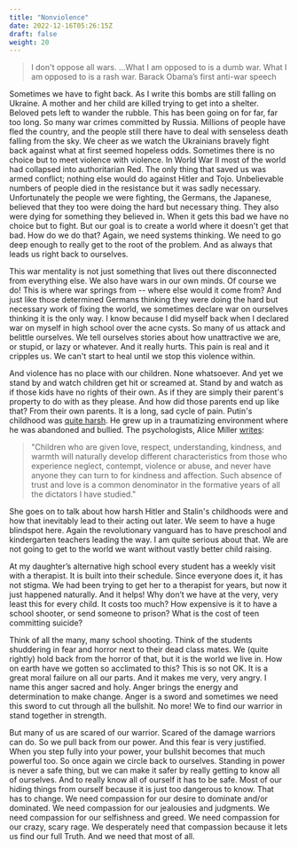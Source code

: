 ```yaml
---
title: "Nonviolence"
date: 2022-12-16T05:26:15Z
draft: false
weight: 20
---
```

> I don't oppose all wars. …What I am opposed to is a dumb war. What I am opposed to is a rash war.
Barack Obama’s first anti-war speech

Sometimes we have to fight back. As I write this bombs are still falling on Ukraine.  A mother and her child are killed trying to get into a shelter.  Beloved pets left to wander the rubble. This has been going on for far, far too long. So many war crimes committed by Russia. Millions of people have fled the country, and the people still there have to deal with senseless death falling from the sky. We cheer as we watch the Ukrainians bravely fight back against what at first seemed hopeless odds. Sometimes there is no choice but to meet violence with violence. In World War II most of the world had collapsed into authoritarian Red. The only thing that saved us was armed conflict; nothing else would do against Hitler and Tojo. Unbelievable numbers of people died in the resistance but it was sadly necessary. Unfortunately the people we were fighting, the Germans, the Japanese, believed that they too were doing the hard but necessary thing. They also were dying for something they believed in. When it gets this bad we have no choice but to fight. But our goal is to create a world where it doesn't get that bad. How do we do that? Again, we need systems thinking. We need to go deep enough to really get to the root of the problem. And as always that leads us right back to ourselves.

This war mentality is not just something that lives out there disconnected from everything else. We also have wars in our own minds. Of course we do! This is where war springs from -- where else would it come from? And just like those determined Germans thinking they were doing the hard but necessary work of fixing the world, we sometimes declare war on ourselves thinking it is the only way. I know because I did myself back when I declared war on myself in high school over the acne cysts.  So many of us attack and belittle ourselves. We tell ourselves stories about how unattractive we are, or stupid, or lazy or whatever. And it really hurts. This pain is real and it cripples us. We can't start to heal until we stop this violence within.

And violence has no place with our children. None whatsoever. And yet we stand by and watch children get hit or screamed at. Stand by and watch as if those kids have no rights of their own. As if they are simply their parent's property to do with as they please. And how did those parents end up like that? From their own parents. It is a long, sad cycle of pain. Putin's childhood was [quite harsh][1]. He grew up in a traumatizing environment where he was abandoned and bullied. The psychologists, Alice Miller [writes][2]:

> "Children who are given love, respect, understanding, kindness, and warmth will naturally develop different characteristics from those who experience neglect, contempt, violence or abuse, and never have anyone they can turn to for kindness and affection. Such absence of trust and love is a common denominator in the formative years of all the dictators I have studied."

She goes on to talk about how harsh Hitler and Stalin's childhoods were and how that inevitably lead to their acting out later. We seem to have a huge blindspot here. Again the revolutionary vanguard has to have preschool and kindergarten teachers leading the way. I am quite serious about that. We are not going to get to the world we want without vastly better child raising.

At my daughter’s alternative high school every student has a weekly visit with a therapist. It is built into their schedule. Since everyone does it, it has not stigma. We had been trying to get her to a therapist for years, but now it just happened naturally. And it helps! Why don’t we have at the very, very least this for every child. It costs too much? How expensive is it to have a school shooter, or send someone to prison? What is the cost of teen committing suicide?

Think of all the many, many school shooting. Think of the students shuddering in fear and horror next to their dead class mates. We (quite rightly) hold back from the horror of that, but it is the world we live in. How on earth have we gotten so acclimated to this? This is so not OK. It is a great moral failure on all our parts. And it makes me very, very angry. I name this anger sacred and holy. Anger brings the energy and determination to make change. Anger is a sword and sometimes we need this sword to cut through all the bullshit. No more! We to find our warrior in stand together in strength.

But many of us are scared of our warrior. Scared of the damage warriors can do. So we pull back from our power. And this fear is very justified. When you step fully into your power, your bullshit becomes that much powerful too. So once again we circle back to ourselves. Standing in power is never a safe thing, but we can make it safer by really getting to know all of ourselves. And to really know all of ourself it has to be safe. Most of our hiding things from ourself because it is just too dangerous to know.  That has to change. We need compassion for our desire to dominate and/or dominated. We need compassion for our jealousies and judgments. We need compassion for our selfishness and greed. We need compassion for our crazy, scary rage. We desperately need that compassion because it lets us find our full Truth. And we need that most of all.

[1]:	https://acestoohigh.com/2022/03/02/how-vladimir-putins-childhood-is-affecting-us-all/
[2]:	https://www.alice-miller.com/en/the-ignorance-or-how-we-produce-the-evil/